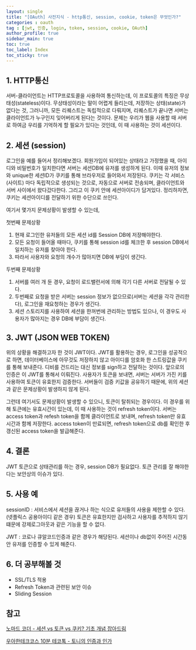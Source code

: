 ```yaml
---
layout: single
title: "[OAuth] 사전지식 - http통신, session, cookie, token은 무엇인가?"
categories : oauth
tag : [jwt, 인증, login, token, session, cookie, OAuth]
author_profile: true
sidebar_main: true
toc: true
toc_label: Index
toc_sticky: true
---
```


## 1. HTTP통신
서버-클라이언트는 HTTP프로토콜을 사용하여 통신하는데, 이 프로토콜의 특징은 무상태성(stateless)이다. 무상태성이라는 말이 어렵게 들리는데, 저장하는 상태(state)가 없다는 것, 그러니까, 모든 리퀘스트는 독립적으로 다뤄지며, 리퀘스트가 끝나면 서버는 클라이언트가 누구인지 잊어버리게 된다는 것이다. 
문제는 우리가 웹을 사용할 때 서버로 하여금 우리를 기억하게 할 필요가 있다는 것인데, 이 때 사용하는 것이 세션이다.

## 2. 세션 (session)
로그인을 예를 들어서 정리해보겠다. 회원가입이 되어있는 상태라고 가정했을 때, 아이디와 비밀번호가 일치한다면 서버는 세션DB에 유저를 생성하게 된다. 이때 유저의 정보와 unique한 세션ID가 쿠키를 통해 브라우저로 들어와서 저장된다. 쿠키는 각 서비스(사이트) 마다 독립적으로 생성되는 것으로, 자동으로 서버로 전송되며, 클라이언트와 서버 사이에서 왔다갔다한다. 그리고 이 쿠키 안에 세션아이디가 담겨있다. 정리하자면, 쿠키는 세션아이디를 전달하기 위한 수단으로 쓰인다. 

여기서 몇가지 문제상황이 발생할 수 있는데,

첫번째 문제상황
1. 현재 로그인한 유저들의 모든 세션 id를 Session DB에 저장해야한다.
2. 모든 요청이 들어올 때마다, 쿠키를 통해 session id를 체크한 후 session DB에서 일치하는 유저를 찾아야 한다.
3. 따라서 사용자와 요청의 개수가 많아지면 DB에 부담이 생긴다.

두번째 문제상황
1. 서버를 여러 개 둔 경우, 요청이 로드밸런서에 의해 각기 다른 서버로 전달될 수 있다.
2. 두번째로 요청을 받은 서버는 session 정보가 없으므로(서버는 세션을 각각 관리한다), 로그인을 재요청하는 경우가 생긴다.
3. 세션 스토리지를 사용하여 세션을 한꺼번에 관리하는 방법도 있으나, 이 경우도 사용자가 많아지는 경우 DB에 부담이 생긴다.

## 3. JWT (JSON WEB TOKEN)
위의 상황을 해결하고자 한 것이 JWT이다. JWT를 활용하는 경우, 로그인을 성공적으로 하면, 데이터베이스에 아무것도 저장하지 않고 아이디를 암호화 한 스트링값을 쿠키를 통해 보내준다.
디비를 건드리는 대신 정보를 sign하고 전달하는 것이다. 앞으로의 인증은 이 JWT를 통해서 이뤄진다. 
사용자가 토큰을 보내면, 서버는 서버가 가진 키를 사용하여 토큰이 유효한지 검증한다. 서버들이 검증 키값을 공유하기 때문에, 위의 세션과 같은 문제상황이 발생하지 않게 된다. 

그런데 여기서도 문제상황이 발생할 수 있으니, 토큰이 탈취되는 경우이다. 이 경우를 위해 토큰에는 유효시간이 있는데, 이 때 사용하는 것이 refresh token이다.
서버는 access token과 refesh token을 함께 클라이언트로 보내며, refresh token만 유효시간과 함께 저장한다. access token이 만료되면, refresh token으로 db를 확인한 후 갱신된 access token을 발급해준다. 

## 4. 결론
JWT 토큰으로 상태관리를 하는 경우, session DB가 필요없다.
토큰 관리를 잘 해야한다는 보안상의 이슈가 있다.

## 5. 사용 예
sessionID : 서비스에서 세션을 끊거나 하는 식으로 유저들의 사용을 제한할 수 있다. (넷플릭스 공용아이디 같은 경우)
토큰은 유효한지만 검사하고 사용자를 추적하지 않기 떄문에 강제로그아웃과 같은 기능을 할 수 없다.

JWT : 코로나 큐알코드인증과 같은 경우가 해당된다. 세션이나 db없이 주어진 시간동안 유저를 인증할 수 있게 해준다.

## 6. 더 공부해볼 것
- SSL/TLS 적용 
- Refresh Token과 관련된 보안 이슈 
- Sliding Session

## 참고
[노마드 코더 - 세션 vs 토큰 vs 쿠키? 기초 개념 잡아드림](https://youtu.be/tosLBcAX1vk/) 

[우아한테크코스 10분 테코톡 - 토니의 인증과 인가](https://youtu.be/y0xMXlOAfss/)
